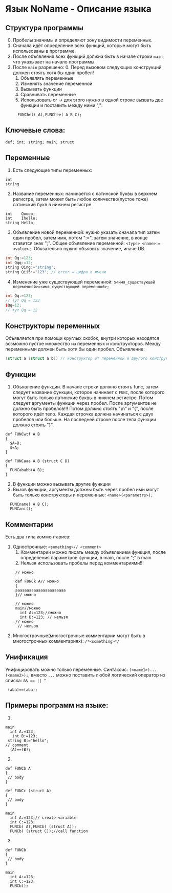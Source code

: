 # Язык NoName - Описание языка
## Структура программы
0. Пробелы значимы и определяют зону видимости переменных.
1. Сначала идёт определение всех функций, которые могут быть использованы в программе.
2. После объявления всех функций должна быть в начале строки `main`, что указывает на начало программы.
3. После `main` разрешено:
    0. Перед вызовом следующих конструкций должен стоять хотя бы один пробел!
    1. Объявлять переменные
    2. Изменять значение переменной
    3. Вызывать функции
    4. Сравнивать переменные
    5. Использовать or -> для этого нужно в одной строке вызвать две функции и поставить между ними ",":
    ```
      FUNChel( A),FUNChee( A B C);
    ```

## Ключевые слова:
```
def; int; string; main; struct
```

## Переменные 
1. Есть следующие типы переменных:
```
int
string
```
2. Название переменных: начинается с латинской буквы в верхнем регистре, затем может быть любое количество(пустое тоже) латинский букв в нижнем регистре
```
int    Qoooo;
int    Ihello;
string Hello;
```
3. Объявление новой переменной: нужно указать сначала тип затем один пробел, затем имя, потом ":=", затем значение, в конце ставится знак ";". Общее объявление переменной: `<type> <name>:=<value>;`. Обязательно нужно объявить значение, иначе UB.
```cpp
int Qq:=123;
int Qqq:=12;
string Qing:="string";
string Qii5:="123"; // error = цифра в имени
```
4. Изменение уже существующей переменной: `$<имя_существующей переменной>=<имя_существующей переменной>;`
```cpp
int Qq:=123;
// тут Qq = 123
$Qq=12;
// тут Qq = 12
``` 

## Конструкторы переменных
Объявляется при помощи круглых скобок, внутри которых находятся возможно пустое множество из переменных и конструкторов. Между переменными должен быть хотя бы один пробел. Объявление:
```cpp
(struct a (struct a b)) // конструктор от переменной и другого конструктора
```


## Функции
1. Объявление функции. В начале строки должно стоять func, затем следует название функции, которое начинает с `FUNC`, после которого могут быть только латинские буквы в нижнем регистре. Потом следует аргументы функции через пробел. После аргументов не должно быть пробелов!!! Потом должно стоять "\n" и "{", после которого идёт тело. Каждая строчка должна начинаться с двух пробелов или больше. На последней строке после тела функции должно стоять "}".
```
def FUNCwtf A B
{
  $A=B;
  $=A;
}

def FUNCaaa A B (struct C D)
{
  FUNCababb(A B);
}
```
2. В функции можно вызывать другие функции
3. Вызов функции, аргументы должны быть через пробел ими могут быть только конструкторы и переменные: `<name>(<parametrs>);`
```
  FUNCname( A B C);
  FUNCani();
```

## Комментарии
Есть два типа комментариев:
1. Однострочные: `<something>// <comment>`
    1. Комментарии можно писать между объявлением функция, после определения параметров функции, в main, после ";" в main
    2. Нельзя использовать пробелы перед комментариями!!!
   ```
    // можно

    def FUNCk A// можно
    { 
    aaaaaaaaaaaaaaaaaaaaaa
    }// можно

    // можно
    main//можно
      int A:=123;//можно
      int B:=123; // нельзя
    // можно
     // нельзя
   ```
2. Многострочные(многострочные комментарии могут быть в многострочных комментариях): `/*<something>*/`

## Унификация
Унифицировать можно только переменные. Синтаксис: `(<name1>)...(<name2>);`, вместо `...` можно поставить любой логический оператор из списка: `&& == || ^`
```
 (aba)==(aba);
```

## Примеры программ на языке:
1. 
```
main
  int A:=123;
   int B:=123;
 string B:="hello";
// comment
  (A)==(B);
```
2. 
```
def FUNCb A
{
 // body
}

def FUNCc (struct A)
{
 // body
}

main
  int A:=123;// create variable
  int C:=123;
  FUNCb( A),FUNCb( (struct A));
  FUNCb( (struct C));//call function
```
3. 
```
def FUNCb
{
 // body
}

main
  int A:=123;
  int C:=123;
  FUNCb();
```
